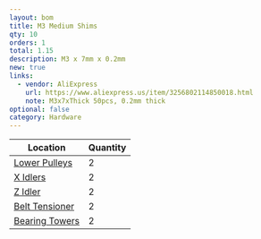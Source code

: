 ```yaml
---
layout: bom
title: M3 Medium Shims
qty: 10
orders: 1
total: 1.15
description: M3 x 7mm x 0.2mm
new: true
links:
  - vendor: AliExpress
    url: https://www.aliexpress.us/item/3256802114850018.html
    note: M3x7xThick 50pcs, 0.2mm thick
optional: false
category: Hardware
---
```


| Location                                                           | Quantity |
|--------------------------------------------------------------------|----------|
| [Lower Pulleys](/lemontron-rev-a/images/midplate---right---lower-pulley.jpg) | 2        |
| [X Idlers](/lemontron-rev-a/images/rail---x---install-bearings.jpg)          | 2        |
| [Z Idler](/lemontron-rev-a/images/chassis---attach-z-idler.jpg)              | 2        |
| [Belt Tensioner](/lemontron-rev-a/images/rail---tensioner---posts.jpg)       | 2        |
| [Bearing Towers](/lemontron-rev-a/images/rail---bearing-towers.jpg)          | 2        |